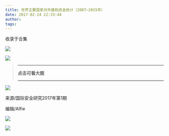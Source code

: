 ```yaml
---
title: 世界主要国家对外援助资金统计（2007—2015年）
date: 2017-02-24 22:33:44
author: 
tags: 
---
```



收录于合集

![](/images/4447/2.png)

  

![](/images/4447/3.jpeg)

  

> * * *
>
> **点击可看大图**  
>
>
> * * *
>
>  
>

![](/images/4447/4.png)  

来源/国际安全研究2017年第1期

编辑/Alfie

  

![](/images/4447/5.jpeg)

![](/images/4447/6.png)

